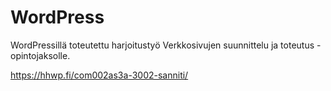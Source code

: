 # WordPress
WordPressillä toteutettu harjoitustyö Verkkosivujen suunnittelu ja toteutus -opintojaksolle.

https://hhwp.fi/com002as3a-3002-sanniti/
